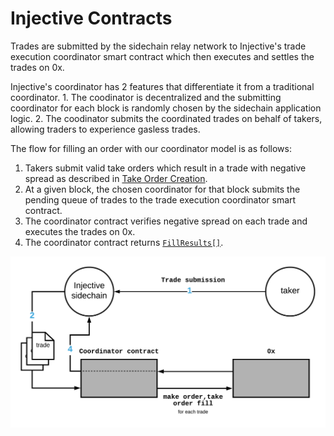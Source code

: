 # Injective Contracts

Trades are submitted by the sidechain relay network to Injective's trade execution coordinator smart contract which then executes and settles the trades on 0x.

Injective's coordinator has 2 features that differentiate it from a traditional coordinator. 1. The coodinator is decentralized and the submitting coordinator for each block is randomly chosen by the sidechain application logic. 2. The coodinator submits the coordinated trades on behalf of takers, allowing traders to experience gasless trades.

The flow for filling an order with our coordinator model is as follows:

1. Takers submit valid take orders which result in a trade with negative spread as described in [Take Order Creation](contracts.md#take-order-creation). 
2. At a given block, the chosen coordinator for that block submits the pending queue of trades to the trade execution coordinator smart contract. 
3. The coordinator contract verifies negative spread on each trade and executes the trades on 0x. 
4. The coordinator contract returns [`FillResults[]`](https://github.com/0xProject/0x-protocol-specification/blob/master/v2/v2-specification.md#fillresults). 

![](../.gitbook/assets/trade-flow.png)


